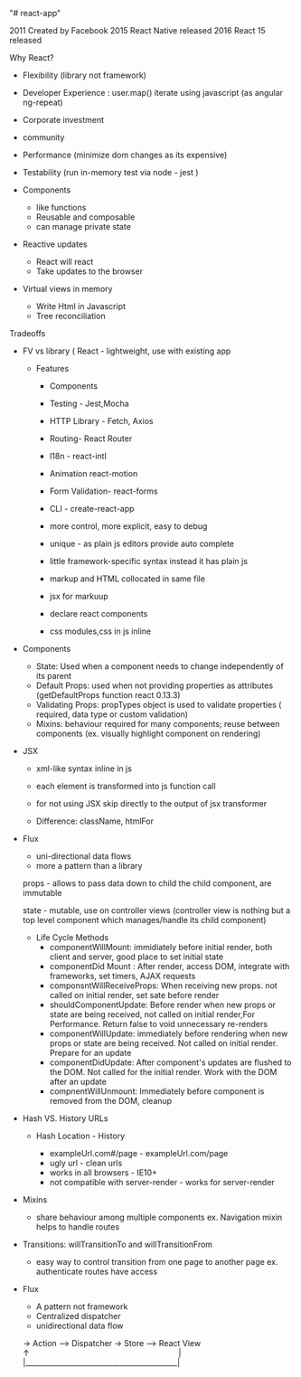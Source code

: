 "# react-app"

2011 Created by Facebook
2015 React Native released
2016 React 15 released

Why React?
- Flexibility (library not framework)
- Developer Experience : user.map() iterate using javascript (as angular ng-repeat)
- Corporate investment
- community
- Performance (minimize dom changes as its expensive)
- Testability (run in-memory test via node - jest )

- Components
    - like functions
    - Reusable and composable
    - can manage private state
- Reactive updates
    - React will react
    - Take updates to the browser
- Virtual views in memory
    - Write Html in Javascript
    - Tree reconciliation

Tradeoffs
- FV vs library ( React - lightweight, use with existing app

    - Features
        - Components
        - Testing - Jest,Mocha
        - HTTP Library - Fetch, Axios
        - Routing- React Router
        - l18n - react-intl
        - Animation react-motion
        - Form Validation- react-forms
        - CLI - create-react-app

        - more control, more explicit, easy to debug
        - unique - as plain js editors provide auto complete
        - little framework-specific syntax instead it has plain js
        - markup and HTML collocated in same file

        - jsx for markuup
        - declare react components
        - css modules,css in js inline

 - Components
    - State: Used when a component needs to change independently of its parent
    - Default Props: used when not providing properties as attributes (getDefaultProps function react 0.13.3)
    - Validating Props: propTypes object is used to validate properties ( required, data type or custom validation)
    - Mixins: behaviour required for many components; reuse between components (ex. visually highlight component on rendering)

 - JSX
    - xml-like syntax inline in js
    - each element is transformed into js function call

    - for not using JSX skip directly to the output of jsx transformer
    - Difference: className, htmlFor

- Flux
    - uni-directional data flows
    - more a pattern than a library


    props - allows to pass data down to child the child component, are immutable

    state - mutable, use on controller views (controller view is nothing but a top level component which manages/handle its child component)

    - Life Cycle Methods
      - componentWillMount: immidiately before initial render, both client and server, good place to set initial state
      - componentDid Mount : After render, access DOM, integrate with frameworks, set timers, AJAX requests
      - componsntWillReceiveProps: When receiving new props. not called on initial render, set sate before render
      - shouldComponentUpdate: Before render when new props or state are being received, not called on initial render,For Performance. Return false to void unnecessary re-renders
      - componentWillUpdate: immediately before rendering when new props or state are being received. Not called on initial render. Prepare for an update
      - componentDidUpdate: After component's updates are flushed to the DOM. Not called for the initial render. Work with the DOM after an update
      - compnentWillUnmount: Immediately before component is removed from the DOM, cleanup

- Hash VS. History URLs

    - Hash Location                                             - History

        - exampleUrl.com#/page                                      - exampleUrl.com/page
        - ugly url                                                  - clean urls
        - works in all browsers                                     - IE10+
        - not compatible with server-render                         - works for server-render

- Mixins
    - share behaviour among multiple components ex. Navigation mixin helps to handle routes

- Transitions: willTransitionTo and willTransitionFrom
    - easy way to control transition from one page to another page ex. authenticate routes have access


- Flux
    - A pattern not framework
    - Centralized dispatcher
    - unidirectional data flow

     -> Action --> Dispatcher -> Store --> React View <br/>
     &uparrow;&nbsp;&nbsp;&nbsp;&nbsp;&nbsp;&nbsp;&nbsp;&nbsp;&nbsp;&nbsp;&nbsp;&nbsp;&nbsp;&nbsp;&nbsp;&nbsp;&nbsp;&nbsp;&nbsp;&nbsp;&nbsp;&nbsp;&nbsp;&nbsp;&nbsp;&nbsp;&nbsp;&nbsp;&nbsp;&nbsp;&nbsp;&nbsp;&nbsp;&nbsp;&nbsp;&nbsp;&nbsp;&nbsp;&nbsp;&nbsp;&nbsp;&nbsp;&nbsp;&nbsp;&nbsp;&nbsp;&nbsp;&nbsp;&nbsp;&nbsp;&nbsp;&nbsp;&nbsp;&nbsp;&nbsp;&nbsp;&nbsp;&nbsp;&nbsp;&nbsp;&nbsp;&nbsp;&nbsp;&nbsp;&nbsp;&nbsp;&nbsp;|<br/>
     |__________________________________________| <br/><br/>
